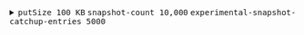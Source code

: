 <details>
<summary><kbd>putSize 100 KB</kbd> <kbd>snapshot-count 10,000</kbd> <kbd>experimental-snapshot-catchup-entries 5000</kbd></summary>

```bash
# run etcd
rm -rf tmp.etcd;
etcd --data-dir tmp.etcd \
--enable-pprof=true \
--auto-compaction-mode=periodic \
--auto-compaction-retention=5s \
--snapshot-count=10000 \
--experimental-snapshot-catchup-entries=5000

# benchmark
./bin/tools/benchmark txn-mixed --total=99999999999 --val-size=100000

# monitor heap size using live-pprof
live-pprof 2379 
```

<img width="1280" alt="100K-10K-5000" src="https://github.com/user-attachments/assets/4399be87-d611-4257-8ff4-ff59506ba4cd">


</details>